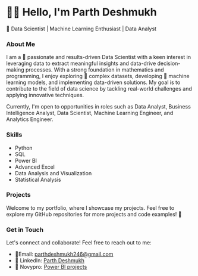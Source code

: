 # 👨‍💻 Hello, I'm Parth Deshmukh
 🚀 Data Scientist | Machine Learning Enthusiast | Data Analyst

### About Me
I am a 🌟 passionate and results-driven Data Scientist with a keen interest in leveraging data to extract meaningful insights and data-drive decision-making processes. With a strong foundation in mathematics and programming, I enjoy exploring 🧪 complex datasets, developing 🤖 machine learning models, and implementing data-driven solutions. My goal is to contribute to the field of data science by tackling real-world challenges and applying innovative techniques. 

Currently, I'm open to opportunities in roles such as Data Analyst, Business Intelligence Analyst, Data Scientist, Machine Learning Engineer, and Analytics Engineer.

### Skills
- Python
- SQL
- Power BI
- Advanced Excel 
- Data Analysis and Visualization
- Statistical Analysis

### Projects
Welcome to my portfolio, where I showcase my projects. Feel free to explore my GitHub repositories for more projects and code examples! 🚀

### Get in Touch
Let's connect and collaborate! Feel free to reach out to me:
- 📧Email: [parthdeshmukh246@gmail.com](mailto:your.email@example.com)
- 💼 LinkedIn: [Parth Deshmukh](https://www.linkedin.com/in/parth-deshmukh2406/)
- 💼 Novypro: [Power BI projects](https://www.novypro.com/profile_projects/parthdeshmukh)

